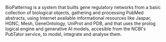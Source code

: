 BioPatternsg is a system that builts gene regulatory networks from a basic collection of biological objects, gathering and processing PubMed abstracts, using Internet available informational resources like Jaspar, HGNC, Mesh, GeneOntology, UniProt and PDB, and that uses the prolog logical engine and generative AI models, accesible from the NCBI's PubTator service, to model, integrate and analyse them.
